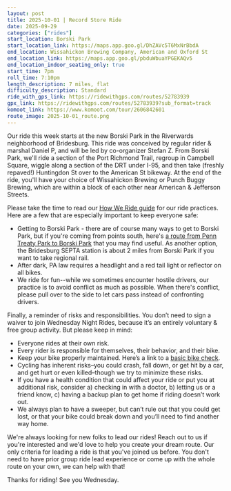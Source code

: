 ```yaml
---
layout: post
title: 2025-10-01 | Record Store Ride
date: 2025-09-29
categories: ["rides"]
start_location: Borski Park
start_location_link: https://maps.app.goo.gl/DhZAVc5T6MxNrBbdA
end_location: Wissahickon Brewing Company, American and Oxford St
end_location_link: https://maps.app.goo.gl/pbduWbuaYPGEKAQv5
end_location_indoor_seating_only: true
start_time: 7pm
roll_time: 7:10pm
length_description: 7 miles, flat
difficulty_description: Standard
ride_with_gps_link: https://ridewithgps.com/routes/52783939
gpx_link: https://ridewithgps.com/routes/52783939?sub_format=track
komoot_link: https://www.komoot.com/tour/2606842601
route_image: 2025-10-01_route.png
---
```


Our ride this week starts at the new Borski Park in the Riverwards neighborhood of Bridesburg. This ride was conceived by regular rider & marshal Daniel P, and will be led by co-organizer Stefan Z. From Borski Park, we'll ride a section of the Port Richmond Trail, regroup in Campbell Square, wiggle along a section of the DRT under I-95, and then take (freshly repaved!) Huntingdon St over to the American St bikeway. At the end of the ride, you'll have your choice of Wissahickon Brewing or Punch Buggy Brewing, which are within a block of each other near American & Jefferson Streets.

Please take the time to read our [How We Ride guide](/how-we-ride) for our ride practices. Here are a few that are especially important to keep everyone safe:

* Getting to Borski Park - there are of course many ways to get to Borski Park, but if you're coming from points south, here's [a route from Penn Treaty Park to Borski Park](https://ridewithgps.com/routes/52853266) that you may find useful. As another option, the Bridesburg SEPTA station is about 2 miles from Borski Park if you want to take regional rail.
* After dark, PA law requires a headlight and a red tail light or reflector on all bikes.
* We ride for fun--while we sometimes encounter hostile drivers, our practice is to avoid conflict as much as possible. When there's conflict, please pull over to the side to let cars pass instead of confronting drivers.

Finally, a reminder of risks and responsibilities. You don’t need to sign a waiver to join Wednesday Night Rides, because it’s an entirely voluntary & free group activity. But please keep in mind:

* Everyone rides at their own risk.
* Every rider is responsible for themselves, their behavior, and their bike.
* Keep your bike properly maintained. Here’s a link to a [basic bike check](https://bikepgh.org/2017/03/09/bike-video-abc-quick-check/).
* Cycling has inherent risks–you could crash, fall down, or get hit by a car, and get hurt or even killed–though we try to minimize these risks.
* If you have a health condition that could affect your ride or put you at additional risk, consider a) checking in with a doctor, b) letting us or a friend know, c) having a backup plan to get home if riding doesn’t work out.
* We always plan to have a sweeper, but can’t rule out that you could get lost, or that your bike could break down and you’ll need to find another way home.

We're always looking for new folks to lead our rides! Reach out to us if you're interested and we'd love to help you create your dream route. Our only criteria for leading a ride is that you've joined us before. You don't need to have prior group ride lead experience or come up with the whole route on your own, we can help with that!

Thanks for riding! See you Wednesday.


